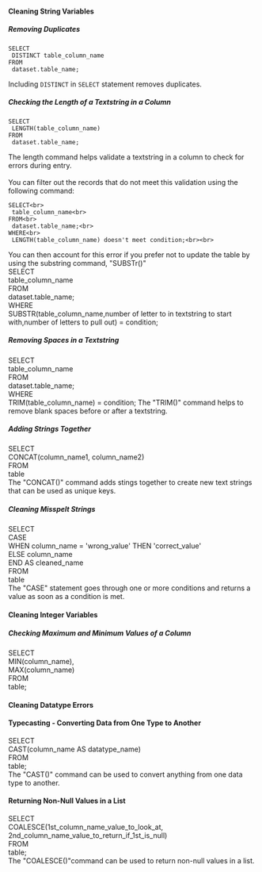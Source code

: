 #### Cleaning String Variables

##### Removing Duplicates
```
SELECT
 DISTINCT table_column_name
FROM
 dataset.table_name;
 ```
Including `DISTINCT` in `SELECT` statement removes duplicates.

##### Checking the Length of a Textstring in a Column
```
SELECT
 LENGTH(table_column_name)
FROM
 dataset.table_name;
```
The length command helps validate a textstring in a column to check for errors during entry.<br><br>
You can filter out the records that do not meet this validation using the following command:
```
SELECT<br>
 table_column_name<br>
FROM<br>
 dataset.table_name;<br>
WHERE<br>
 LENGTH(table_column_name) doesn't meet condition;<br><br>
```
You can then account for this error if you prefer not to update the table by using the substring command, "SUBSTr()"<br>
SELECT<br>
 table_column_name<br>
FROM<br>
 dataset.table_name;<br>
WHERE<br>
 SUBSTR(table_column_name,number of letter to in textstring to start with,number of letters to pull out) = condition;
 
##### Removing Spaces in a Textstring
SELECT<br>
 table_column_name<br>
FROM<br>
 dataset.table_name;<br>
WHERE<br>
 TRIM(table_column_name) = condition;
The "TRIM()" command helps to remove blank spaces before or after a textstring.

##### Adding Strings Together
SELECT<br>
 CONCAT(column_name1, column_name2)<br>
FROM<br>
 table<br>
The "CONCAT()" command adds stings together to create new text strings that can be used as unique keys.

##### Cleaning Misspelt Strings
SELECT<br>
 CASE<br>
  WHEN column_name = 'wrong_value' THEN 'correct_value'<br>
  ELSE column_name<br>
  END AS cleaned_name<br>
FROM<br>
 table<br>
The "CASE" statement goes through one or more conditions and returns a value as soon as a condition is met.


#### Cleaning Integer Variables

##### Checking Maximum and Minimum Values of a Column
SELECT<br>
  MIN(column_name),<br>
  MAX(column_name)<br>
FROM<br>
  table;<br>


#### Cleaning Datatype Errors

#### Typecasting - Converting Data from One Type to Another
SELECT<br>
 CAST(column_name AS datatype_name)<br>
FROM<br>
 table;<br>
The "CAST()" command can be used to convert anything from one data type to another.


#### Returning Non-Null Values in a List
SELECT<br>
 COALESCE(1st_column_name_value_to_look_at, 2nd_column_name_value_to_return_if_1st_is_null)<br>
FROM<br>
 table;<br>
The "COALESCE()"command can be used to return non-null values in a list.

